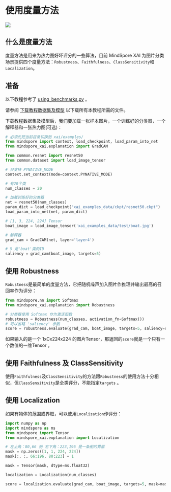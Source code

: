 # 使用度量方法

<a href="https://gitee.com/mindspore/docs/blob/master/docs/xai/docs/source_zh_cn/using_benchmarks.md" target="_blank"><img src="https://gitee.com/mindspore/docs/raw/master/resource/_static/logo_source.png"></a>

## 什么是度量方法

度量方法是用来为热力图好坏评分的一些算法，目前 MindSpore XAI 为图片分类场景提供四个度量方法：`Robustness`、`Faithfulness`、`ClassSensitivity`和`Localization`。

## 准备

以下教程参考了 [using_benchmarks.py](https://gitee.com/mindspore/xai/blob/master/examples/using_benchmarks.py) 。

请参阅 [下载教程数据集及模型](https://www.mindspore.cn/xai/docs/zh-CN/master/using_explainers.html#下载教程数据集及模型) 以下载所有本教程所需的文件。

下载教程数据集及模型后，我们要加载一张样本图片，一个训练好的分类器，一个解释器和一张热力图(可选)：

```python
# 必须先把当前目录切换到 xai/examples/
from mindspore import context, load_checkpoint, load_param_into_net
from mindspore_xai.explanation import GradCAM

from common.resnet import resnet50
from common.dataset import load_image_tensor

# 只支持 PYNATIVE_MODE
context.set_context(mode=context.PYNATIVE_MODE)

# 有20个类
num_classes = 20

# 加载训练好的分类器
net = resnet50(num_classes)
param_dict = load_checkpoint("xai_examples_data/ckpt/resnet50.ckpt")
load_param_into_net(net, param_dict)

# [1, 3, 224, 224] Tensor
boat_image = load_image_tensor('xai_examples_data/test/boat.jpg')

# 解释器
grad_cam = GradCAM(net, layer='layer4')

# 5 是'boat'类的ID
saliency = grad_cam(boat_image, targets=5)
```

## 使用 Robustness

`Robustness`是最简单的度量方法，它把随机噪声加入图片作推理并输出最高的召回率作为评分：

```python
from mindspore.nn import Softmax
from mindspore_xai.explanation import Robustness

# 分类器使用 Softmax 作为激活函数
robustness = Robustness(num_classes, activation_fn=Softmax())
# 可以省略 'saliency' 参数
score = robustness.evaluate(grad_cam, boat_image, targets=5, saliency=saliency)
```

如果输入的是一个 1xCx224x224 的图片Tensor，那返回的`score`就是一个只有一个数值的一维Tensor 。

## 使用 Faithfulness 及 ClassSensitivity

使用`Faithfulness`及`ClassSensitivity`的方法跟`Robustness`的使用方法十分相似，但`ClassSensitivity`是全类评分，不能指定`targets` 。

## 使用 Localization

如果有物体的范围或界框，可以使用`Localization`作评分：

```python
import numpy as np
import mindspore as ms
from mindspore import Tensor
from mindspore_xai.explanation import Localization

# 左上角：80,66 到 右下角：223,196 是一条船的界框
mask = np.zeros([1, 1, 224, 224])
mask[:, :, 66:196, 80:223] = 1

mask = Tensor(mask, dtype=ms.float32)

localization = Localization(num_classes)

score = localization.evaluate(grad_cam, boat_image, targets=5, mask=mask)
```
